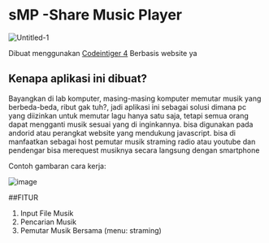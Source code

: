 # sMP -Share Music Player
![Untitled-1](https://github.com/Mabzak-Knight/website_based_shared_music_player/assets/56875726/a2b41c37-8ad5-4a9c-b5e2-84acfdec8dde)



Dibuat menggunakan [Codeintiger 4](https://github.com/codeigniter4/CodeIgniter4) Berbasis website ya

## Kenapa aplikasi ini dibuat?
Bayangkan di lab komputer, masing-masing komputer memutar musik yang berbeda-beda, ribut gak tuh?, jadi aplikasi ini sebagai solusi dimana pc yang diizinkan untuk memutar lagu hanya satu saja, tetapi semua orang dapat mengganti musik sesuai yang di inginkannya. bisa digunakan pada andorid atau perangkat website yang mendukung javascript. bisa di manfaatkan sebagai host pemutar musik straming radio atau youtube dan pendengar bisa merequest musiknya secara langsung dengan smartphone

Contoh gambaran cara kerja:

![image](https://github.com/Mabzak-Knight/website_based_shared_music_player/assets/56875726/6a7df21b-c5cb-4c0e-8bcc-c8a6b77bc6c0)


##FITUR
1. Input File Musik
2. Pencarian Musik
3. Pemutar Musik Bersama (menu: straming) 
